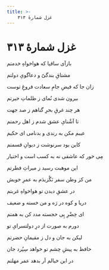```yaml
---
title: >-
    غزل شمارهٔ ۳۱۳
---
```

# غزل شمارهٔ ۳۱۳

<div class="b" id="bn1"><div class="m1"><p>بازآی ساقیا که هواخواهِ خدمتم</p></div>
<div class="m2"><p>مشتاقِ بندگیّ و دعاگویِ دولتم</p></div></div>
<div class="b" id="bn2"><div class="m1"><p>زان جا که فیضِ جامِ سعادت فروغِ توست</p></div>
<div class="m2"><p>بیرون شدی نُمای ز ظلماتِ حیرتم</p></div></div>
<div class="b" id="bn3"><div class="m1"><p>هر چند غرقِ بحرِ گناهم ز صد جهت</p></div>
<div class="m2"><p>تا آشْنایِ عشق شدم ز اهل رحمتم</p></div></div>
<div class="b" id="bn4"><div class="m1"><p>عیبم مکن به رندی و بدنامی ای حکیم</p></div>
<div class="m2"><p>کاین بود سرنوشت ز دیوانِ قسمتم</p></div></div>
<div class="b" id="bn5"><div class="m1"><p>مِی خور که عاشقی نه به کسب است و اختیار</p></div>
<div class="m2"><p>این موهبت رسید ز میراثِ فطرتم</p></div></div>
<div class="b" id="bn6"><div class="m1"><p>من کز وطن سفر نَگُزیدَم به عمرِ خویش</p></div>
<div class="m2"><p>در عشقِ دیدن تو هواخواهِ غربتم</p></div></div>
<div class="b" id="bn7"><div class="m1"><p>دریا و کوه در رَه و من خسته و ضعیف</p></div>
<div class="m2"><p>ای خِضْرِ پِی خجسته مدد کن به همتم</p></div></div>
<div class="b" id="bn8"><div class="m1"><p>دورم به صورت از درِ دولتسرایِ تو</p></div>
<div class="m2"><p>لیکن به جان و دل ز مقیمانِ حضرتم</p></div></div>
<div class="b" id="bn9"><div class="m1"><p>حافظ به پیشِ چشم تو خواهد سِپُرد جان</p></div>
<div class="m2"><p>در این خیالم اَر بدهد عمر مهلتم</p></div></div>
